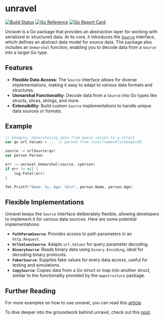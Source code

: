 # unravel

[![Build Status](https://github.com/go-gum/unravel/actions/workflows/go.yml/badge.svg)](https://github.com/go-gum/unravel/actions)
[![Go Reference](https://pkg.go.dev/badge/github.com/go-gum/unravel#section-documentation.svg)](https://pkg.go.dev/github.com/go-gum/unravel#section-documentation)
[![Go Report Card](https://goreportcard.com/badge/github.com/go-gum/unravel)](https://goreportcard.com/report/github.com/go-gum/unravel)

Unravel is a Go package that provides an abstraction layer for working with serialized or structured data. At its core,
it introduces the [`Source`](https://pkg.go.dev/github.com/go-gum/unravel#Source) interface, which defines an abstract data model for source data. The package also
includes an `Unmarshal` function, enabling you to decode data from a `Source` into a target Go type.

## Features

- **Flexible Data Access**: The `Source` interface allows for diverse implementations, making it easy to adapt to
  various data formats and structures.
- **Unmarshal Functionality**: Decode data from a `Source` into Go types like structs, slices, strings, and more.
- **Extensibility**: Build custom `Source` implementations to handle unique data sources or formats.

## Example

```go
// Example: Unmarshaling data from query values to a struct
var qv url.Values = ... // parsed from /user?name=Alice&age=30

source := urlSource(qv)
var person Person

err := unravel.Unmarshal(source, &person)
if err != nil {
    log.Fatal(err)
}

fmt.Printf("Name: %s, Age: %d\n", person.Name, person.Age)
```

## Flexible Implementations

Unravel keeps the `Source` interface deliberately flexible, allowing developers to implement it for various data
sources. Here are some potential implementations:

- **`PathParamSource`**: Provides access to path parameters in an `http.Request`.
- **`UrlValuesSource`**: Adapts `url.Values` for query parameter decoding.
- **`BinarySource`**: Reads binary data using `binary.Encoding`, ideal for decoding binary protocols.
- **`FakerSource`**: Supplies fake values for every data access, useful for testing and simulations.
- **`CopySource`**: Copies data from a Go struct or map into another struct, similar to the functionality provided
  by the `mapstructure` package.

## Further Reading

For more examples on how to use unravel, you can read this [article](https://stuff.narf.zone/posts/unravel/).

To dive deeper into the groundwork behind unravel, check out this [post](https://stuff.narf.zone/posts/unmarshal/).

